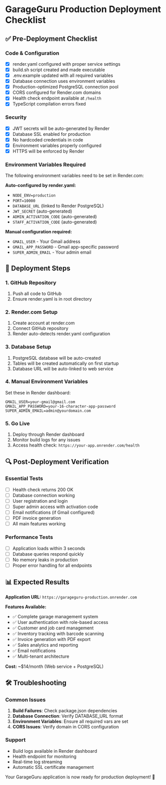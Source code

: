 # GarageGuru Production Deployment Checklist

## ✅ Pre-Deployment Checklist

### Code & Configuration
- [x] render.yaml configured with proper service settings
- [x] build.sh script created and made executable
- [x] .env.example updated with all required variables
- [x] Database connection uses environment variables
- [x] Production-optimized PostgreSQL connection pool
- [x] CORS configured for Render.com domains
- [x] Health check endpoint available at `/health`
- [x] TypeScript compilation errors fixed

### Security
- [x] JWT secrets will be auto-generated by Render
- [x] Database SSL enabled for production
- [x] No hardcoded credentials in code
- [x] Environment variables properly configured
- [x] HTTPS will be enforced by Render

### Environment Variables Required
The following environment variables need to be set in Render.com:

**Auto-configured by render.yaml:**
- `NODE_ENV=production`
- `PORT=10000`
- `DATABASE_URL` (linked to Render PostgreSQL)
- `JWT_SECRET` (auto-generated)
- `ADMIN_ACTIVATION_CODE` (auto-generated)
- `STAFF_ACTIVATION_CODE` (auto-generated)

**Manual configuration required:**
- `GMAIL_USER` - Your Gmail address
- `GMAIL_APP_PASSWORD` - Gmail app-specific password
- `SUPER_ADMIN_EMAIL` - Your admin email

## 🚀 Deployment Steps

### 1. GitHub Repository
1. Push all code to GitHub
2. Ensure render.yaml is in root directory

### 2. Render.com Setup
1. Create account at render.com
2. Connect GitHub repository
3. Render auto-detects render.yaml configuration

### 3. Database Setup
1. PostgreSQL database will be auto-created
2. Tables will be created automatically on first startup
3. Database URL will be auto-linked to web service

### 4. Manual Environment Variables
Set these in Render dashboard:
```
GMAIL_USER=your-gmail@gmail.com
GMAIL_APP_PASSWORD=your-16-character-app-password
SUPER_ADMIN_EMAIL=admin@yourdomain.com
```

### 5. Go Live
1. Deploy through Render dashboard
2. Monitor build logs for any issues
3. Access health check: `https://your-app.onrender.com/health`

## 🔍 Post-Deployment Verification

### Essential Tests
- [ ] Health check returns 200 OK
- [ ] Database connection working
- [ ] User registration and login
- [ ] Super admin access with activation code
- [ ] Email notifications (if Gmail configured)
- [ ] PDF invoice generation
- [ ] All main features working

### Performance Tests
- [ ] Application loads within 3 seconds
- [ ] Database queries respond quickly
- [ ] No memory leaks in production
- [ ] Proper error handling for all endpoints

## 📊 Expected Results

**Application URL:** `https://garageguru-production.onrender.com`

**Features Available:**
- ✅ Complete garage management system
- ✅ User authentication with role-based access
- ✅ Customer and job card management
- ✅ Inventory tracking with barcode scanning
- ✅ Invoice generation with PDF export
- ✅ Sales analytics and reporting
- ✅ Email notifications
- ✅ Multi-tenant architecture

**Cost:** ~$14/month (Web service + PostgreSQL)

## 🛠️ Troubleshooting

### Common Issues
1. **Build Failures**: Check package.json dependencies
2. **Database Connection**: Verify DATABASE_URL format
3. **Environment Variables**: Ensure all required vars are set
4. **CORS Issues**: Verify domain in CORS configuration

### Support
- Build logs available in Render dashboard
- Health endpoint for monitoring
- Real-time log streaming
- Automatic SSL certificate management

Your GarageGuru application is now ready for production deployment! 🎉